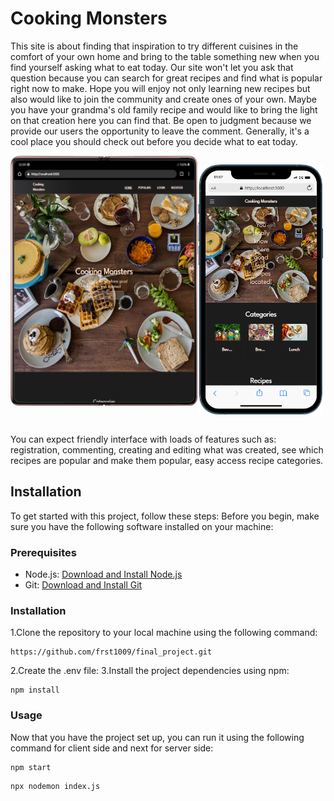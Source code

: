 <h1>Cooking Monsters</h1>
<p>This site is about finding that inspiration to try different cuisines in the comfort of your own home and bring to the table something new when you find yourself asking what to eat today. Our site won't let you ask that question because you can search for great recipes and find what is popular right now to make. Hope you will enjoy not only learning new recipes but also would like to join the community and create ones of your own. Maybe you have your grandma's old family recipe and would like to bring the light on that creation here you can find that. Be open to judgment because we provide our users the opportunity to leave the comment. Generally, it's a cool place you should check out before you decide what to eat today.</p>
<div style="display: flex; flex-direction: row;"><img src="./client/src/Components/img/mobile (4).png" width="300px" height="400px"/>

<img src="./client/src/Components/img/mobile (1).png" width="200px" height="400px"/></div>

<p>You can expect friendly interface with loads of features such as: registration, commenting, creating and editing what was created, see which recipes are popular and make them popular, easy access recipe categories.
</p>
<h2>Installation</h2>
To get started with this project, follow these steps:
Before you begin, make sure you have the following software installed on your machine:

### Prerequisites
- Node.js: [Download and Install Node.js](https://nodejs.org/)
- Git: [Download and Install Git](https://git-scm.com/)
### Installation
1.Clone the repository to your local machine using the following command:

```shell 
https://github.com/frst1009/final_project.git
```
2.Create the .env file:
3.Install the project dependencies using npm:
```shell
npm install
```
### Usage
Now that you have the project set up, you can run it using the following command for client side and next for server side:
```shell
npm start
```
```shell
npx nodemon index.js
```

